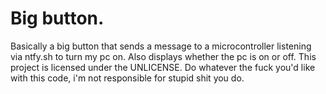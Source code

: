 # Big button.
Basically a big button that sends a message to a microcontroller listening via ntfy.sh to turn my pc on. Also displays whether the pc is on or off.
This project is licensed under the UNLICENSE. Do whatever the fuck you'd like with this code, i'm not responsible for stupid shit you do.